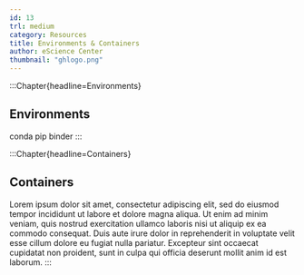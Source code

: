 ```yaml
---
id: 13
trl: medium
category: Resources
title: Environments & Containers
author: eScience Center
thumbnail: "ghlogo.png"
---
```


:::Chapter{headline=Environments}
## Environments

conda
pip
binder
:::

:::Chapter{headline=Containers}
## Containers

Lorem ipsum dolor sit amet, consectetur adipiscing elit, sed do eiusmod tempor incididunt ut labore et dolore magna aliqua. Ut enim ad minim veniam, quis nostrud exercitation ullamco laboris nisi ut aliquip ex ea commodo consequat. Duis aute irure dolor in reprehenderit in voluptate velit esse cillum dolore eu fugiat nulla pariatur. Excepteur sint occaecat cupidatat non proident, sunt in culpa qui officia deserunt mollit anim id est laborum.
:::
